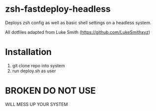 # zsh-fastdeploy-headless

Deploys zsh config as well as basic shell settings on a headless system.

All dotfiles adapted from Luke Smith (https://github.com/LukeSmithxyz)

# Installation
1. git clone repo into system
2. run deploy.sh as user

# BROKEN DO NOT USE 
WILL MESS UP YOUR SYSTEM